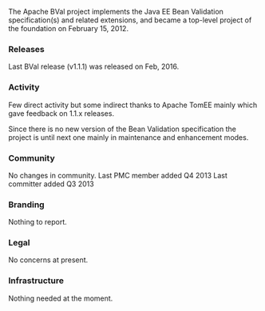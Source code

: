 

The Apache BVal project implements the Java EE Bean Validation specification(s)
and related extensions, and became a top-level project of the foundation on
February 15, 2012.

### Releases ###
Last BVal release (v1.1.1) was released on Feb, 2016.

### Activity ###
Few direct activity but some indirect thanks to Apache TomEE mainly which gave feedback on 1.1.x releases.

Since there is no new version of the Bean Validation specification the project is until next one mainly in maintenance and enhancement modes.

### Community  ###
No changes in community.
Last PMC member added Q4 2013
Last committer added Q3 2013

### Branding ###
Nothing to report.

### Legal ###
No concerns at present.

### Infrastructure ###
Nothing needed at the moment.
